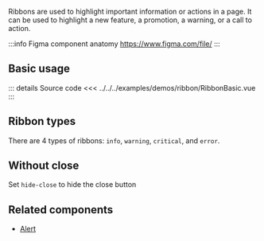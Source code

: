 Ribbons are used to highlight important information or actions in a page.
It can be used to highlight a new feature, a promotion, a warning, or a call to action.

:::info Figma component anatomy
https://www.figma.com/file/
:::

## Basic usage

<RibbonBasic />

::: details Source code
<<< ../../../examples/demos/ribbon/RibbonBasic.vue
:::

## Ribbon types

There are 4 types of ribbons: `info`, `warning`, `critical`, and `error`.

<RibbonTypes />

## Without close

Set `hide-close` to hide the close button

<RibbonWithoutClose />

## Related components

- [Alert](/components/alert/alert.doc)
